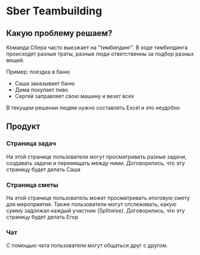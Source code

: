 # Sber Teambuilding

## Какую проблему решаем?

Команда Сбера часто выезжает на "тимбилдинг". В ходе тимбилдинга происходят разные траты, разные люди ответственны за подбор разных вещей.

Пример: поездка в баню

- Саша заказывает баню
- Дима покупает пиво
- Сергей заправляет свою машину и везет всех

В текущем решении людям нужно составлять Excel и это неудобно

## Продукт

### Страница задач

На этой странице пользователи могут просматривать разные задачи, создавать задачи и перемещать между ними. Договорились, что эту страницу будет делать Саша

### Страница сметы

На этой странице пользователь может просматривать итоговую смету для мероприятия. Также пользователи могут отслеживать, какую сумму задолжал каждый участник (Splitwise). Договорились, что эту страницу будет делать Егор

### Чат

С помощью чата пользователи могут общаться друг с другом.
